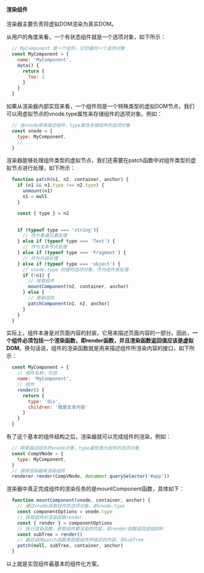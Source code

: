 #### 渲染组件

渲染器主要负责将虚拟DOM渲染为真实DOM。

从用户的角度来看，一个有状态组件就是一个选项对象，如下所示：

```js
  // MyComponent 是一个组件，它的值时一个选项对象
  const MyComponent = {
    name: 'MyComponent',
    data() {
      return {
        foo: 1
      }
    }
  }
```

如果从渲染器内部实现来看，一个组件则是一个特殊类型的虚拟DOM节点，我们可以用虚拟节点的vnode.type属性来存储组件的选项对象。例如：

```js
  // 该vnode用来描述组件，type属性存储组件的选项对象
  const vnode = {
    type: MyComponent,
    // ...
  }
```

渲染器能够处理组件类型的虚拟节点，我们还需要在patch函数中对组件类型的虚拟节点进行处理，如下所示：

```js
  function patch(n1, n2, container, anchor) {
    if (n1 && n1.type !== n2.type) {
      unmount(n1)
      n1 = null
    }

    const { type } = n2
    

    if (typeof type === 'string'){
      // 作为普通元素处理
    } else if (typeof type === 'Text') {
      // 作为文本节点处理
    } else if (typeof type === 'Fragment') {
      // 作为片段处理
    } else if (typeof type === 'object') {
      // vnode.type 的值时选项对象，作为组件来处理
      if (!n1) {
        // 挂载组件
        mountComponent(n2, container, anchor)
      } else {
        // 更新组件
        patchComponent(n1, n2, anchor)
      }
    }
  }
```

实际上，组件本身是对页面内容的封装，它用来描述页面内容的一部分。因此，__一个组件必须包括一个渲染函数，即render函数，并且渲染函数返回值应该是虚拟DOM__。换句话说，组件的渲染函数就是用来描述组件所渲染内容的接口，如下所示：

```js
  const MyComponent = {
    // 组件名称，可选
    name: 'MyComponent',
    // 组件
    render() {
      return {
        type: 'div',
        children: '我是文本内容'
      }
    }
  }
```

有了这个基本的组件结构之后，渲染器就可以完成组件的渲染，例如：

```js
  // 用来描述组件的vnode对象，type属性值为组件的选项对象
  const CompVNode = {
    type: MyComponent,
  }
  // 调用渲染器来渲染组件
  renderer.render(CompVNode, document.querySelector('#app'))
```

渲染器中真正完成组件的渲染任务的是mountComponent函数，具体如下：

```js
  function mountComponent(vnode, container, anchor) {
    // 通过vnode获取组件的选项对象，即vnode.type
    const componentOptions = vnode.type
    // 获取组件的渲染函数render
    const { render } = componentOptions
    // 执行渲染函数，获取组件要渲染的内容，即render函数返回虚拟DOM
    const subTree = render()
    // 最后调用patch函数来挂载组件所描述的内容，即subTree
    patch(null, subTree, container, anchor)
  }
```

以上就是实现组件最基本的组件化方案。